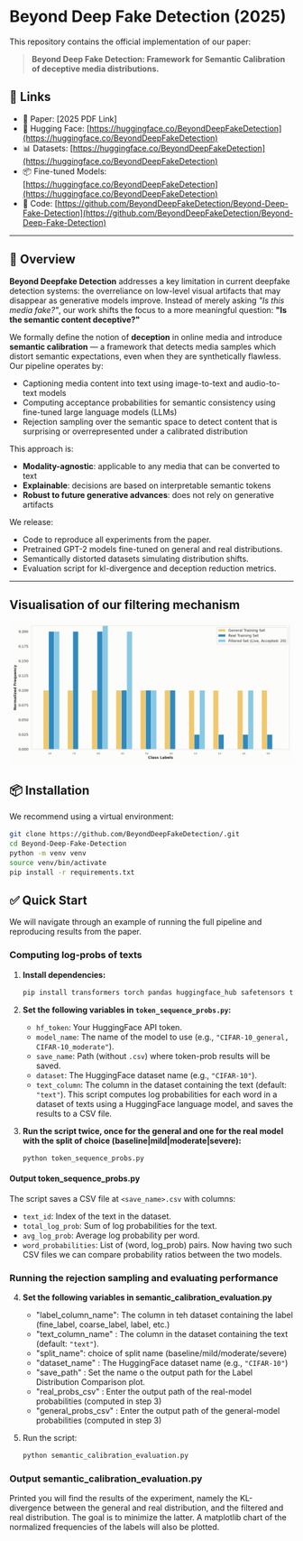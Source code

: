# Beyond Deep Fake Detection (2025)

This repository contains the official implementation of our paper:

> **Beyond Deep Fake Detection: Framework for Semantic Calibration of deceptive media distributions.**

## 🔗 Links

- 📝 Paper: [2025 PDF Link] <!-- update once available -->
- 🤗 Hugging Face: [https://huggingface.co/BeyondDeepFakeDetection](https://huggingface.co/BeyondDeepFakeDetection)
- 📊 Datasets: [https://huggingface.co/BeyondDeepFakeDetection](https://huggingface.co/BeyondDeepFakeDetection)
- 📦 Fine-tuned Models: [https://huggingface.co/BeyondDeepFakeDetection](https://huggingface.co/BeyondDeepFakeDetection)
- 📁 Code: [https://github.com/BeyondDeepFakeDetection/Beyond-Deep-Fake-Detection](https://github.com/BeyondDeepFakeDetection/Beyond-Deep-Fake-Detection)

---

## 🧠 Overview

**Beyond Deepfake Detection** addresses a key limitation in current deepfake detection systems: the overreliance on low-level visual artifacts that may disappear as generative models improve. Instead of merely asking *"Is this media fake?"*, our work shifts the focus to a more meaningful question: **"Is the semantic content deceptive?"**

We formally define the notion of **deception** in online media and introduce **semantic calibration** — a framework that detects media samples which distort semantic expectations, even when they are synthetically flawless. Our pipeline operates by:

- Captioning media content into text using image-to-text and audio-to-text models
- Computing acceptance probabilities for semantic consistency using fine-tuned large language models (LLMs)
- Rejection sampling over the semantic space to detect content that is surprising or overrepresented under a calibrated distribution

This approach is:

- **Modality-agnostic**: applicable to any media that can be converted to text  
- **Explainable**: decisions are based on interpretable semantic tokens  
- **Robust to future generative advances**: does not rely on generative artifacts

We release:
- Code to reproduce all experiments from the paper.
- Pretrained GPT-2 models fine-tuned on general and real distributions.
- Semantically distorted datasets simulating distribution shifts.
- Evaluation script for kl-divergence and deception reduction metrics.
---

## Visualisation of our filtering mechanism
<p align="center">
  <img src="assets/animation_bdfd.gif" width="700"/>
</p>

## 📦 Installation

We recommend using a virtual environment:

```bash
git clone https://github.com/BeyondDeepFakeDetection/.git
cd Beyond-Deep-Fake-Detection
python -m venv venv
source venv/bin/activate
pip install -r requirements.txt
```

## ✅ Quick Start
We will navigate through an example of running the full pipeline and reproducing results from the paper.

### Computing log-probs of texts

1. **Install dependencies:**
   ```bash
   pip install transformers torch pandas huggingface_hub safetensors tqdm datasets seaborn matplotlib numpy 
   ```

2. **Set the following variables in `token_sequence_probs.py`:**
   - `hf_token`: Your HuggingFace API token.
   - `model_name`: The name of the model to use (e.g., `"CIFAR-10_general, CIFAR-10_moderate"`).
   - `save_name`: Path (without `.csv`) where token-prob results will be saved.
   - `dataset`: The HuggingFace dataset name (e.g., `"CIFAR-10"`).
   - `text_column`: The column in the dataset containing the text (default: `"text"`).
This script computes log probabilities for each word in a dataset of texts using a HuggingFace language model, and saves the results to a CSV file.

3. **Run the script twice, once for the general and one for the real model with the split of choice (baseline|mild|moderate|severe):**
   ```bash
   python token_sequence_probs.py
   ```
   
#### Output token_sequence_probs.py

The script saves a CSV file at `<save_name>.csv` with columns:
- `text_id`: Index of the text in the dataset.
- `total_log_prob`: Sum of log probabilities for the text.
- `avg_log_prob`: Average log probability per word.
- `word_probabilities`: List of (word, log_prob) pairs.
Now having two such CSV files we can compare probability ratios between the two models.

### Running the rejection sampling and evaluating performance

4. **Set the following variables in semantic_calibration_evaluation.py**
   - "label_column_name": The column in teh dataset containing the label (fine_label, coarse_label, label, etc.)
   - "text_column_name" : The column in the dataset containing the text (default: `"text"`).
   - "split_name": choice of split name (baseline/mild/moderate/severe)
   - "dataset_name" : The HuggingFace dataset name (e.g., `"CIFAR-10"`)
   - "save_path" : Set the name o the output path for the Label Distribution Comparison plot.
   - "real_probs_csv" : Enter the output path of the real-model probabilities (computed in step 3)
   - "general_probs_csv" : Enter the output path of the general-model probabilities (computed in step 3)

5. Run the script:
   ```bash
   python semantic_calibration_evaluation.py
   ```
   
### Output semantic_calibration_evaluation.py
Printed you will find the results of the experiment, namely the KL-divergence between the general and real distribution, and the filtered and real distribution. The goal is to minimize the latter. A matplotlib chart of the normalized frequencies of the labels will also be plotted. 

